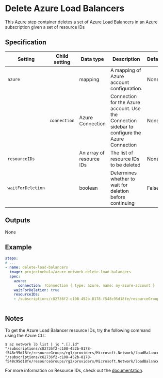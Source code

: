# Delete Azure Load Balancers

This [Azure](https://azure.microsoft.com/en-us/services/load-balancer/) step container deletes a set of 
Azure Load Balancers in an Azure subscription given a set of resource IDs

## Specification

| Setting | Child setting | Data type | Description | Default | Required |
|---------|---------------|-----------|-------------|---------|----------|
| `azure` || mapping | A mapping of Azure account configuration. | None | True |
|| `connection` | Azure Connection | Connection for the Azure account. Use the Connection sidebar to configure the Azure Connection | None | True |
| `resourceIDs` ||  An array of resource IDs | The list of resource IDs to be deleted | None | True |
| `waitForDeletion` ||  boolean | Determines whether to wait for deletion before continuing | False | False | 


## Outputs
None

## Example

```yaml
steps:
# ...
- name: delete-load-balancers
  image: projectnebula/azure-network-delete-load-balancers
  spec:
    azure:
      connection: !Connection { type: azure, name: my-azure-account }
    waitForDeletion: true
    resourceIDs:
    - /subscriptions/c82736f2-c108-452b-8178-f548c95d18fe/resourceGroups/rg1/providers/Microsoft.Network/loadBalancers/lb-1
 
```

## Notes
To get the Azure Load Balancer resource IDs, try the following command using the Azure CLI: 
 ```
$ az network lb list | jq ".[].id"
"/subscriptions/c82736f2-c108-452b-8178-f548c95d18fe/resourceGroups/rg1/providers/Microsoft.Network/loadBalancers/lb1"
"/subscriptions/c82736f2-c108-452b-8178-f548c95d18fe/resourceGroups/rg2/providers/Microsoft.Network/loadBalancers/lb2"
```

For more information on Resource IDs, check out the [documentation]("https://docs.microsoft.com/en-us/rest/api/resources/resources/getbyid"). 

